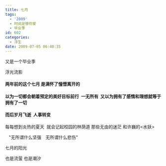 ```yaml
---
title: 七月
tags:
  - '2009'
  - 时间足够你爱
  - 毕业季
id: 602
categories:
  - 浮生
date: 2009-07-05 06:40:35
---
```


又是一个毕业季&nbsp;&nbsp;&nbsp; 

浮光流影

#### 两年前的这个七月 是满怀了憧憬离开的

#### 以为一切都会朝着预定的美好目标前行&nbsp; 一无所有&nbsp; 又以为拥有了感情和理想就等于拥有了一切

#### 而后岁月飞逝&nbsp; 人事转变

每每想到炎热的夏天&nbsp; 就会记起校园的林荫道 那些无由的迷茫 和许巍的&lt;水妖&gt;

&nbsp;&nbsp; "无所谓什么坚强　无所谓什么悲伤"

七月的阳光&nbsp; 

也是流萤 也是潮汐